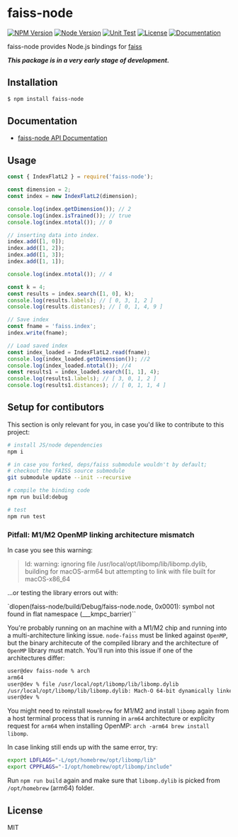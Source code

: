 # faiss-node
[![NPM Version](https://img.shields.io/npm/v/faiss-node?logo=npm)](https://www.npmjs.com/package/faiss-node)
[![Node Version](https://img.shields.io/node/v/faiss-node)](https://github.com/ewfian/faiss-node)
[![Unit Test](https://github.com/ewfian/faiss-node/actions/workflows/unit_test.yml/badge.svg)](https://github.com/ewfian/faiss-node/actions/workflows/unit_test.yml)
[![License](https://img.shields.io/github/license/ewfian/faiss-node)](https://github.com/ewfian/faiss-node)
[![Documentation](https://img.shields.io/badge/api-reference-blue.svg)](https://ewfian.github.io/faiss-node/)


faiss-node provides Node.js bindings for [faiss](https://github.com/facebookresearch/faiss)

_**This package is in a very early stage of development.**_


## Installation

```sh
$ npm install faiss-node
```

## Documentation

* [faiss-node API Documentation](https://ewfian.github.io/faiss-node/)

## Usage

```javascript
const { IndexFlatL2 } = require('faiss-node');

const dimension = 2;
const index = new IndexFlatL2(dimension);

console.log(index.getDimension()); // 2
console.log(index.isTrained()); // true
console.log(index.ntotal()); // 0

// inserting data into index.
index.add([1, 0]);
index.add([1, 2]);
index.add([1, 3]);
index.add([1, 1]);

console.log(index.ntotal()); // 4

const k = 4;
const results = index.search([1, 0], k);
console.log(results.labels); // [ 0, 3, 1, 2 ]
console.log(results.distances); // [ 0, 1, 4, 9 ]

// Save index
const fname = 'faiss.index';
index.write(fname);

// Load saved index
const index_loaded = IndexFlatL2.read(fname);
console.log(index_loaded.getDimension()); //2
console.log(index_loaded.ntotal()); //4
const results1 = index_loaded.search([1, 1], 4);
console.log(results1.labels); // [ 3, 0, 1, 2 ]
console.log(results1.distances); // [ 0, 1, 1, 4 ]
```

## Setup for contibutors

This section is only relevant for you, in case you'd like to contribute to this project:

```sh
# install JS/node dependencies
npm i

# in case you forked, deps/faiss submodule wouldn't by default; 
# checkout the FAISS source submodule
git submodule update --init --recursive

# compile the binding code
npm run build:debug

# test
npm run test
```

### Pitfall: M1/M2 OpenMP linking architecture mismatch 

In case you see this warning:

> ld: warning: ignoring file /usr/local/opt/libomp/lib/libomp.dylib, building for macOS-arm64 but attempting to link with file built for macOS-x86_64

...or testing the library errors out with:

`dlopen(faiss-node/build/Debug/faiss-node.node, 0x0001): symbol not found in flat namespace (___kmpc_barrier)``

You're probably running on an machine with a M1/M2 chip and running into a multi-architecture linking issue.
 `node-faiss` must be linked against `OpenMP`, but the binary architecute of the compiled library and the
 architecture of `OpenMP` library must match. You'll run into this issue if one of the architectures differ:

```zsh
user@dev faiss-node % arch
arm64
user@dev % file /usr/local/opt/libomp/lib/libomp.dylib
/usr/local/opt/libomp/lib/libomp.dylib: Mach-O 64-bit dynamically linked shared library x86_64
user@dev % 
```

You might need to reinstall `Homebrew` for M1/M2 and install `libomp` again from a host terminal
process that is running in `arm64` architecture or explicity request for `arm64` when installing OpenMP: 
`arch -arm64 brew install libomp`.

In case linking still ends up with the same error, try:
```zsh
export LDFLAGS="-L/opt/homebrew/opt/libomp/lib"
export CPPFLAGS="-I/opt/homebrew/opt/libomp/include"
```

Run `npm run build` again and make sure that `libomp.dylib` is picked from `/opt/homebrew` (arm64) folder.

## License

MIT